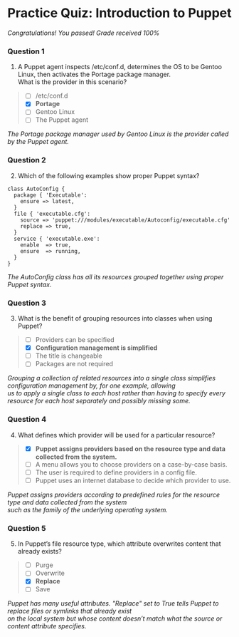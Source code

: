# Practice Quiz:  Introduction to Puppet

*Congratulations! You passed! Grade received 100%*

### Question 1

1. A Puppet agent inspects /etc/conf.d, determines the OS to be Gentoo Linux, then activates the Portage package manager.\
 What is the provider in this scenario?

> - [ ] /etc/conf.d
> - [x] **Portage**
> - [ ] Gentoo Linux
> - [ ] The Puppet agent

*The Portage package manager used by Gentoo Linux is the provider called by the Puppet agent.*

### Question 2

2. Which of the following examples show proper Puppet syntax?

```Puppet
class AutoConfig {
  package { 'Executable':
    ensure => latest,
  }
  file { 'executable.cfg':
    source => 'puppet:///modules/executable/Autoconfig/executable.cfg'
    replace => true,
  }
  service { 'executable.exe':
    enable  => true,
    ensure  => running,
  }
}
```

*The AutoConfig class has all its resources grouped together using proper Puppet syntax.*

### Question 3

3. What is the benefit of grouping resources into classes when using Puppet?

> - [ ] Providers can be specified
> - [x] **Configuration management is simplified**
> - [ ] The title is changeable
> - [ ] Packages are not required

*Grouping a collection of related resources into a single class simplifies configuration management by, for one example, allowing*\
*us to apply a single class to each host rather than having to specify every resource for each host separately and possibly missing some.*

### Question 4

4. What defines which provider will be used for a particular resource?

> - [x] **Puppet assigns providers based on the resource type and data collected from the system.**
> - [ ] A menu allows you to choose providers on a case-by-case basis.
> - [ ] The user is required to define providers in a config file.
> - [ ] Puppet uses an internet database to decide which provider to use.

*Puppet assigns providers according to predefined rules for the resource type and data collected from the system*\
*such as the family of the underlying operating system.*

### Question 5

5. In Puppet’s file resource type, which attribute overwrites content that already exists?

> - [ ] Purge
> - [ ] Overwrite
> - [x] **Replace**
> - [ ] Save

*Puppet has many useful attributes. "Replace" set to True tells Puppet to replace files or symlinks that already exist*\
*on the local system but whose content doesn’t match what the source or content attribute specifies.*